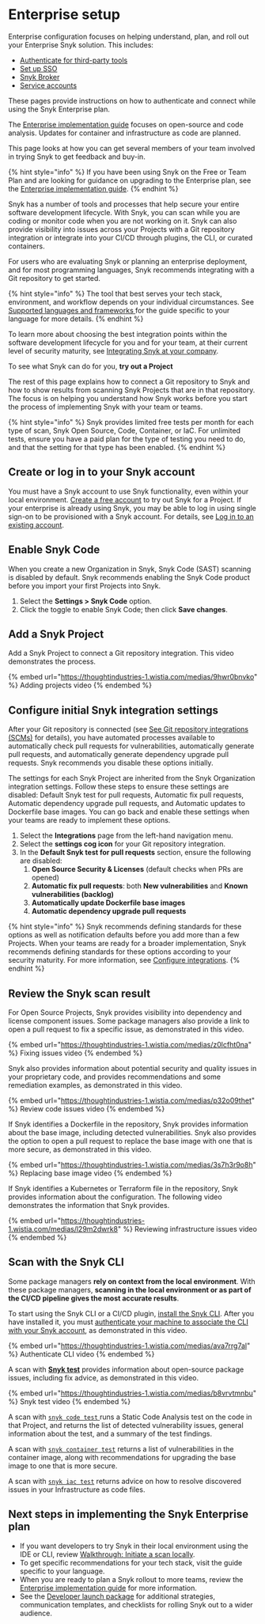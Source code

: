 # Enterprise setup

Enterprise configuration focuses on helping understand, plan, and roll out your Enterprise Snyk solution.  This includes:

* [Authenticate for third-party tools](authentication-for-third-party-tools.md)
* [Set up SSO](single-sign-on-sso-for-authentication-to-snyk/)
* [Snyk Broker](snyk-broker/)
* [Service accounts](service-accounts/)

These pages provide instructions on how to authenticate and connect while using the Snyk Enterprise plan.

The [Enterprise implementation guide](../implement-snyk/enterprise-implementation-guide/) focuses on open-source and code analysis. Updates for container and infrastructure as code are planned.

This page looks at how you can get several members of your team involved in trying Snyk to get feedback and buy-in.

{% hint style="info" %}
If you have been using Snyk on the Free or Team Plan and are looking for guidance on upgrading to the Enterprise plan, see the [Enterprise implementation guide](../implement-snyk/enterprise-implementation-guide/).
{% endhint %}

Snyk has a number of tools and processes that help secure your entire software development lifecycle. With Snyk, you can scan while you are coding or monitor code when you are not working on it. Snyk can also provide visibility into issues across your Projects with a Git repository integration or integrate into your CI/CD through plugins, the CLI, or curated containers.

For users who are evaluating Snyk or planning an enterprise deployment, and for most programming languages, Snyk recommends integrating with a Git repository to get started.

{% hint style="info" %}
The tool that best serves your tech stack, environment, and workflow depends on your individual circumstances. See [Supported languages and frameworks ](../supported-languages-package-managers-and-frameworks/)for the guide specific to your language for more details.
{% endhint %}

To learn more about choosing the best integration points within the software development lifecycle for you and for your team, at their current level of security maturity, see [Integrating Snyk at your company](https://learn.snyk.io/lesson/integrate-snyk-at-your-company/).

To see what Snyk can do for you, **try out a Project**

The rest of this page explains how to connect a Git repository to Snyk and how to show results from scanning Snyk Projects that are in that repository. The focus is on helping you understand how Snyk works before you start the process of implementing Snyk with your team or teams.

{% hint style="info" %}
Snyk provides limited free tests per month for each type of scan, Snyk Open Source, Code, Container, or IaC. For unlimited tests, ensure you have a paid plan for the type of testing you need to do, and that the setting for that type has been enabled.
{% endhint %}

## Create or log in to your Snyk account

You must have a Snyk account to use Snyk functionality, even within your local environment. [Create a free account](../getting-started/quickstart/create-or-log-in-to-a-snyk-account.md) to try out Snyk for a Project. If your enterprise is already using Snyk, you may be able to log in using single sign-on to be provisioned with a Snyk account. For details, see [Log in to an existing account](../getting-started/quickstart/create-or-log-in-to-a-snyk-account.md#log-in-to-an-existing-account).

## **Enable Snyk Code**

When you create a new Organization in Snyk, Snyk Code (SAST) scanning is disabled by default. Snyk recommends enabling the Snyk Code product before you import your first Projects into Snyk.

1. Select the **Settings > Snyk Code** option.
2. Click the toggle to enable Snyk Code; then click **Save changes**.

## **Add a Snyk Project**

Add a Snyk Project to connect a Git repository integration. This video demonstrates the process.

{% embed url="https://thoughtindustries-1.wistia.com/medias/9hwr0bnvko" %}
Adding projects video
{% endembed %}

## **Configure initial Snyk integration settings**

After your Git repository is connected (see [See Git repository integrations (SCMs)](../scm-ide-and-ci-cd-integrations/snyk-scm-integrations/) for details), you have automated processes available to automatically check pull requests for vulnerabilities, automatically generate pull requests, and automatically generate dependency upgrade pull requests. Snyk recommends you disable these options initially.

The settings for each Snyk Project are inherited from the Snyk Organization integration settings. Follow these steps to ensure these settings are disabled: Default Snyk test for pull requests, Automatic fix pull requests, Automatic dependency upgrade pull requests, and Automatic updates to Dockerfile base images. You can go back and enable these settings when your teams are ready to implement these options.

1. Select the **Integrations** page from the left-hand navigation menu.
2. Select the **settings cog icon** for your Git repository integration.
3. In the **Default Snyk test for pull requests** section, ensure the following are disabled:
   1. **Open Source Security & Licenses** (default checks when PRs are opened)
   2. **Automatic fix pull requests**: both **New vulnerabilities** and **Known vulnerabilities (backlog)**
   3. **Automatically update Dockerfile base images**
   4. **Automatic dependency upgrade pull requests**

{% hint style="info" %}
Snyk recommends defining standards for these options as well as notification defaults before you add more than a few Projects. When your teams are ready for a broader implementation, Snyk recommends defining standards for these options according to your security maturity. For more information, see [Configure integrations](../implement-snyk/enterprise-implementation-guide/phase-2-configure-account/set-visibility-and-configure-an-organization-template/configure-integrations.md).
{% endhint %}

## **Review the Snyk scan result**

For Open Source Projects, Snyk provides visibility into dependency and license component issues. Some package managers also provide a link to open a pull request to fix a specific issue, as demonstrated in this video.

{% embed url="https://thoughtindustries-1.wistia.com/medias/z0lcfht0na" %}
Fixing issues video
{% endembed %}

Snyk also provides information about potential security and quality issues in your proprietary code, and provides recommendations and some remediation examples, as demonstrated in this video.

{% embed url="https://thoughtindustries-1.wistia.com/medias/p32o09thet" %}
Review code issues video
{% endembed %}

If Snyk identifies a Dockerfile in the repository, Snyk provides information about the base image, including detected vulnerabilities. Snyk also provides the option to open a pull request to replace the base image with one that is more secure, as demonstrated in this video.

{% embed url="https://thoughtindustries-1.wistia.com/medias/3s7h3r9o8h" %}
Replacing base image video
{% endembed %}

If Snyk identifies a Kubernetes or Terraform file in the repository, Snyk provides information about the configuration. The following video demonstrates the information that Snyk provides.

{% embed url="https://thoughtindustries-1.wistia.com/medias/l29m2dwrk8" %}
Reviewing infrastructure issues video
{% endembed %}

## Scan with the Snyk CLI

Some package managers **rely on context from the local environment**. With these package managers, **scanning in the local environment or as part of the CI/CD pipeline gives the most accurate results**.

To start using the Snyk CLI or a CI/CD plugin, [install the Snyk CLI](../snyk-cli/install-or-update-the-snyk-cli/). After you have installed it, you must [authenticate your machine to associate the CLI with your Snyk account](../snyk-cli/authenticate-to-use-the-cli.md), as demonstrated in this video.

{% embed url="https://thoughtindustries-1.wistia.com/medias/ava7rrg7al" %}
Authenticate CLI video
{% endembed %}

A scan with [**Snyk test**](../snyk-cli/scan-and-maintain-projects-using-the-cli/snyk-cli-for-open-source/) provides information about open-source package issues, including fix advice, as demonstrated in this video.

{% embed url="https://thoughtindustries-1.wistia.com/medias/b8vrvtmnbu" %}
Snyk test video
{% endembed %}

A scan with [`snyk code test` ](../snyk-cli/scan-and-maintain-projects-using-the-cli/snyk-cli-for-snyk-code/)runs a Static Code Analysis test on the code in that Project, and returns the list of detected vulnerability issues, general information about the test, and a summary of the test findings.

A scan with [`snyk container test`](../snyk-cli/scan-and-maintain-projects-using-the-cli/snyk-cli-for-snyk-container/) returns a list of vulnerabilities in the container image, along with recommendations for upgrading the base image to one that is more secure.

A scan with [`snyk iac test`](../snyk-cli/scan-and-maintain-projects-using-the-cli/snyk-cli-for-iac/) returns advice on how to resolve discovered issues in your Infrastructure as code files.

## Next steps in implementing the Snyk Enterprise plan

* If you want developers to try Snyk in their local environment using the IDE or CLI, review [Walkthrough: Initiate a scan locally](../implement-snyk/walkthrough-initiate-a-scan-locally.md).
* To get specific recommendations for your tech stack, visit the guide specific to your language.
* When you are ready to plan a Snyk rollout to more teams, review the [Enterprise implementation guide](../implement-snyk/enterprise-implementation-guide/) for more information.
* See the [Developer launch package](https://assets.ctfassets.net/4un77bcsnjzw/2YfaqJNMsogGNJM6BBQz4p/8f5ca77b9c40a1bbe14cc9fb0aa05462/Snyk-developer-launch-package.pdf) for additional strategies, communication templates, and checklists for rolling Snyk out to a wider audience.
